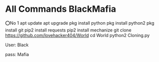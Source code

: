 
# All Commands BlackMafia


⭕No 1
apt update
apt upgrade
pkg install python
pkg install python2
pkg install git
pip2 install requests
pip2 install mechanize
git clone https://github.com/lovehacker404/World
cd World
python2 Cloning.py

User: Black

pass: Mafia

